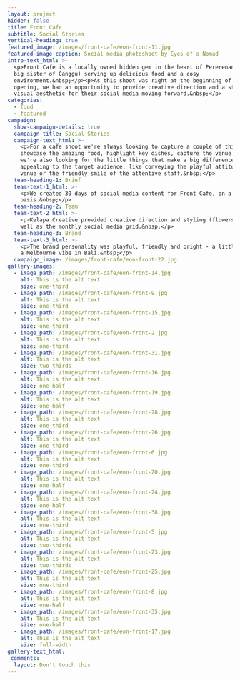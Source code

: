 ```yaml
---
layout: project
hidden: false
title: Front Cafe
subtitle: Social Stories
vertical-heading: true
featured_image: /images/front-cafe/eon-front-11.jpg
featured-image-caption: Social media photoshoot by Eyes of a Nomad
intro-text_html: >-
  <p>Front Cafe is a locally owned hidden gem in the heart of Pererenan (the coo
  big sister of Canggu) serving up delicious food and a cosy
  environment.&nbsp;</p><p>As this shoot was right at the beginning of their
  opening, we had an opportunity to provide creative direction and a strong
  visual aesthetic for their social media moving forward.&nbsp;</p>
categories:
  - food
  - featured
campaign:
  show-campaign-details: true
  campaign-title: Social Stories
  campaign-text_html: >-
    <p>For a cafe shoot we're always looking to capture a couple of things -- to
    showcase the amazing food, highlight key dishes, capture the venue etc. But
    we're also looking for the little things that make a big difference in
    appealing to the target audience, like conveying the playful attitude of the
    venue or the friendly smile of the attentive staff.&nbsp;</p>
  team-heading-1: Brief
  team-text-1_html: >-
    <p>We created 30 days of social media content for Front Cafe, on a monthly
    basis.&nbsp;</p>
  team-heading-2: Team
  team-text-2_html: >-
    <p>Kelapa Creative provided creative direction and styling (flowers etc), as
    well as the monthly social media grid.&nbsp;</p>
  team-heading-3: Brand
  team-text-3_html: >-
    <p>The brand personality was playful, friendly and bright - a little bit of
    a Melbourne vibe in Bali.&nbsp;</p>
  campaign_image: /images/front-cafe/eon-front-22.jpg
gallery-images:
  - image_path: /images/front-cafe/eon-front-14.jpg
    alt: This is the alt text
    size: one-third
  - image_path: /images/front-cafe/eon-front-9.jpg
    alt: This is the alt text
    size: one-third
  - image_path: /images/front-cafe/eon-front-15.jpg
    alt: This is the alt text
    size: one-third
  - image_path: /images/front-cafe/eon-front-2.jpg
    alt: This is the alt text
    size: one-third
  - image_path: /images/front-cafe/eon-front-31.jpg
    alt: This is the alt text
    size: two-thirds
  - image_path: /images/front-cafe/eon-front-16.jpg
    alt: This is the alt text
    size: one-half
  - image_path: /images/front-cafe/eon-front-19.jpg
    alt: This is the alt text
    size: one-half
  - image_path: /images/front-cafe/eon-front-28.jpg
    alt: This is the alt text
    size: one-third
  - image_path: /images/front-cafe/eon-front-26.jpg
    alt: This is the alt text
    size: one-third
  - image_path: /images/front-cafe/eon-front-6.jpg
    alt: This is the alt text
    size: one-third
  - image_path: /images/front-cafe/eon-front-20.jpg
    alt: This is the alt text
    size: one-half
  - image_path: /images/front-cafe/eon-front-24.jpg
    alt: This is the alt text
    size: one-half
  - image_path: /images/front-cafe/eon-front-38.jpg
    alt: This is the alt text
    size: one-third
  - image_path: /images/front-cafe/eon-front-5.jpg
    alt: This is the alt text
    size: two-thirds
  - image_path: /images/front-cafe/eon-front-23.jpg
    alt: This is the alt text
    size: two-thirds
  - image_path: /images/front-cafe/eon-front-25.jpg
    alt: This is the alt text
    size: one-third
  - image_path: /images/front-cafe/eon-front-8.jpg
    alt: This is the alt text
    size: one-half
  - image_path: /images/front-cafe/eon-front-35.jpg
    alt: This is the alt text
    size: one-half
  - image_path: /images/front-cafe/eon-front-17.jpg
    alt: This is the alt text
    size: full-width
gallery-text_html:
_comments:
  layout: Don't touch this
---
```


